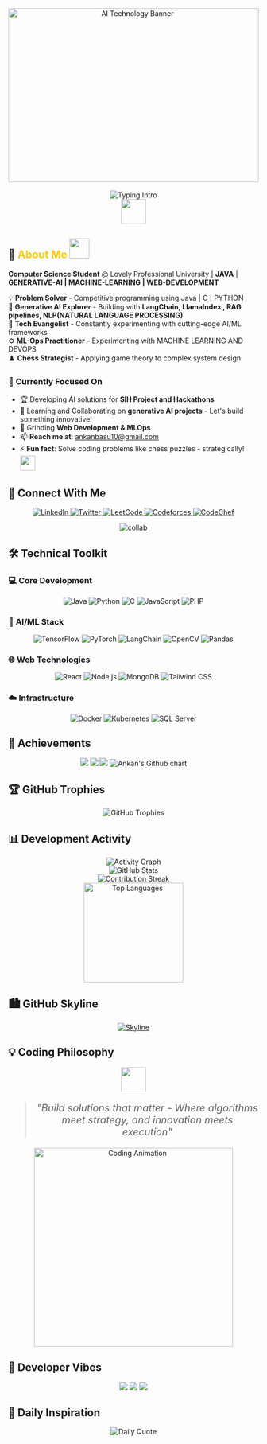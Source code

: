 <div align="center">
  <img src="https://wallpaperaccess.com/full/5927911.gif" width="100%" height="350" alt="AI Technology Banner">
  <br><br>
  <img src="https://readme-typing-svg.herokuapp.com?font=Poppins&weight=500&size=25&pause=1000&center=true&vCenter=true&width=700&lines=Hey+there!+I'm+Ankan+Basu+%F0%9F%91%8B;ML%2C+Gen-AI%2C+ComputerVision+%26+WebDev+Enthusiast+⚡;4x+Hackathon+Winner+%F0%9F%8F%86;Always+learning+%26+building!+%F0%9F%9A%80" alt="Typing Intro">
  <br>
  <img src="https://media.giphy.com/media/hvRJCLFzcasrR4ia7z/giphy.gif" width="50">
</div> 



## 🧠 <span style="color:#ffcc00;">About Me</span> <img src="https://media.giphy.com/media/L1R1tvI9svkIWwpVYr/giphy.gif" width="40">

**Computer Science Student** @ Lovely Professional University | **JAVA** | **GENERATIVE-AI | MACHINE-LEARNING | WEB-DEVELOPMENT**  

💡 **Problem Solver** -  Competitive programming using Java | C | PYTHON  
🤖 **Generative AI Explorer** - Building with **LangChain, LlamaIndex , RAG pipelines, NLP(NATURAL LANGUAGE PROCESSING)**  
🚀 **Tech Evangelist** - Constantly experimenting with cutting-edge AI/ML frameworks  
⚙️ **ML-Ops Practitioner** - Experimenting with MACHINE LEARNING AND DEVOPS  
♟️ **Chess Strategist** - Applying game theory to complex system design  

### 🔭 **Currently Focused On**
- 🏆 Developing AI solutions for **SIH Project and Hackathons**
- 🤝 Learning and Collaborating on **generative AI projects** - Let's build something innovative!  
- 🌱 Grinding **Web Development & MLOps**  
- 📫 **Reach me at**: ankanbasu10@gmail.com  
- ⚡ **Fun fact**: Solve coding problems like chess puzzles - strategically! <img src="https://media.giphy.com/media/WUlplcMpOCEmTGBtBW/giphy.gif" width="30">



## 🤝 **Connect With Me**

<p align="center"> 
  <a href="https://www.linkedin.com/in/ankan-basu-595152271" target="_blank"> <img src="https://img.shields.io/badge/LinkedIn-Professional-0A66C2?logo=linkedin&style=for-the-badge" alt="LinkedIn"> </a> 
  <a href="https://x.com/AnkanBasu02" target="_blank"> <img src="https://img.shields.io/badge/Twitter-Tech%20Thoughts-1DA1F2?logo=twitter&style=for-the-badge" alt="Twitter"> </a> 
  <a href="https://leetcode.com/u/ankanbasu10/" target="_blank"> <img src="https://img.shields.io/badge/LeetCode-Solutions-FFA116?logo=leetcode&style=for-the-badge" alt="LeetCode"> </a> 
  <a href="https://codeforces.com/profile/ankanbasu10" target="_blank"> <img src="https://img.shields.io/badge/Codeforces-Competitions-1F8ACB?logo=codeforces&style=for-the-badge" alt="Codeforces"> </a> 
  <a href="https://www.codechef.com/users/ankanbasu10" target="_blank"> <img src="https://img.shields.io/badge/CodeChef-Rated%20Coder-5B4638?logo=codechef&style=for-the-badge" alt="CodeChef"> </a> 
</p>

<p align="center">
  <a href="mailto:ankanbasu10@gmail.com">
    <img src="https://img.shields.io/badge/Let's Collaborate-FF69B4?style=for-the-badge&logo=Handshake&logoColor=white" alt="collab">
  </a>
</p>


## 🛠️ **Technical Toolkit**

### 💻 **Core Development**
<p align="center">
  <img src="https://img.shields.io/badge/Java-ED8B00?logo=openjdk&logoColor=white" alt="Java">
  <img src="https://img.shields.io/badge/Python-3776AB?logo=python&logoColor=white" alt="Python">
  <img src="https://img.shields.io/badge/C-00599C?logo=c&logoColor=white" alt="C">
  <img src="https://img.shields.io/badge/JavaScript-F7DF1E?logo=javascript&logoColor=black" alt="JavaScript">
  <img src="https://img.shields.io/badge/PHP-777BB4?logo=php&logoColor=white" alt="PHP">
</p>

### 🤖 **AI/ML Stack**
<p align="center">
  <img src="https://img.shields.io/badge/TensorFlow-FF6F00?logo=tensorflow&logoColor=white" alt="TensorFlow">
  <img src="https://img.shields.io/badge/PyTorch-EE4C2C?logo=pytorch&logoColor=white" alt="PyTorch">
  <img src="https://img.shields.io/badge/LangChain-00ADD8?logo=langchain&logoColor=white" alt="LangChain">
  <img src="https://img.shields.io/badge/OpenCV-5C3EE8?logo=opencv&logoColor=white" alt="OpenCV">
  <img src="https://img.shields.io/badge/Pandas-150458?logo=pandas&logoColor=white" alt="Pandas">
</p>

### 🌐 **Web Technologies**
<p align="center">
  <img src="https://img.shields.io/badge/React-61DAFB?logo=react&logoColor=black" alt="React">
  <img src="https://img.shields.io/badge/Node.js-339933?logo=node.js&logoColor=white" alt="Node.js">
  <img src="https://img.shields.io/badge/MongoDB-47A248?logo=mongodb&logoColor=white" alt="MongoDB">
  <img src="https://img.shields.io/badge/Tailwind_CSS-06B6D4?logo=tailwind-css&logoColor=white" alt="Tailwind CSS">
</p>

### ☁️ **Infrastructure**
<p align="center">
  <img src="https://img.shields.io/badge/Docker-2496ED?logo=docker&logoColor=white" alt="Docker">
  <img src="https://img.shields.io/badge/Kubernetes-326CE5?logo=kubernetes&logoColor=white" alt="Kubernetes">
  <img src="https://img.shields.io/badge/SQL_Server-CC2927?logo=microsoft-sql-server&logoColor=white" alt="SQL Server">
</p>



## 🏅 Achievements

<p align="center">
  <img src="https://github-profile-summary-cards.vercel.app/api/cards/profile-details?username=ankan123basu&theme=monokai" />
  <img src="https://github-profile-summary-cards.vercel.app/api/cards/repos-per-language?username=ankan123basu&theme=monokai" />
  <img src="https://github-profile-summary-cards.vercel.app/api/cards/most-commit-language?username=ankan123basu&theme=monokai" />
  <img src="https://ghchart.rshah.org/ankan123basu" alt="Ankan's Github chart" />
</p>


## 🏆 **GitHub Trophies**

<p align="center">
  <img src="https://github-profile-trophy.vercel.app/?username=ankan123basu&theme=radical&column=4&margin-w=5" alt="GitHub Trophies" />
</p>



## 📊 **Development Activity**

<div align="center">
  <img src="https://github-readme-activity-graph.vercel.app/graph?username=ankan123basu&theme=react-dark&area=true&hide_border=true" alt="Activity Graph">
  <br>
  <img src="https://github-readme-stats.vercel.app/api?username=ankan123basu&show_icons=true&theme=vision-friendly-dark&include_all_commits=true" alt="GitHub Stats">
  <br>
  <img src="https://github-readme-streak-stats.herokuapp.com/?user=ankan123basu&theme=vision-friendly-dark" alt="Contribution Streak">
  <br>
  <img src="https://github-readme-stats.vercel.app/api/top-langs?username=ankan123basu&layout=compact&theme=vision-friendly-dark&langs_count=8" alt="Top Languages" height="200">
</div>



## 🏙️ GitHub Skyline

<p align="center">
  <a href="https://skyline.github.com/ankan123basu/2024" target="_blank">
    <img src="https://img.shields.io/badge/View-3D%20Skyline-blue?style=for-the-badge&logo=github" alt="Skyline">
  </a>
</p>



## 💡 **Coding Philosophy**

<div align="center">
  <img src="https://media.giphy.com/media/3o6Zt6ML6BklcajjsA/giphy.gif" width="50">
  <blockquote style="font-size: 20px; font-style: italic;">
    "Build solutions that matter - Where algorithms meet strategy, and innovation meets execution"
  </blockquote>
  <img src="https://media.giphy.com/media/qgQUggAC3Pfv687qPC/giphy.gif" width="400" alt="Coding Animation">
</div>



## 💬 Developer Vibes

<p align="center">
  <img src="https://img.shields.io/badge/Code-is%20like%20humor-blueviolet?style=for-the-badge">
  <img src="https://img.shields.io/badge/Stay-curious-red?style=for-the-badge">
  <img src="https://img.shields.io/badge/Keep shipping-fastgreen?style=for-the-badge">
</p>



## 🌟 **Daily Inspiration**

<div align="center">
  <img src="https://quotes-github-readme.vercel.app/api?type=horizontal&theme=radical" alt="Daily Quote">
</div>
